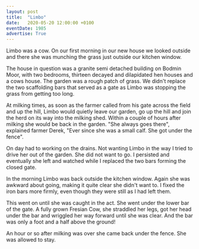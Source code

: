 ```yaml
---
layout: post
title:  "Limbo"
date:   2020-05-20 12:00:00 +0100
eventDate: 1985
advertise: True
---
```


Limbo was a cow. On our first morning in our new house we looked outside and there she was munching the grass just outside our kitchen window.

The house in question was a granite semi detached building on Bodmin Moor, with two bedrooms, thirteen decayed and dilapidated hen houses and a cows house. The garden was a rough patch of grass. We didn't replace the two scaffolding bars that served as a gate as Limbo was stopping the grass from getting too long.

At milking times, as soon as the farmer called from his gate across the field and up the hill, Limbo would quietly leave our garden, go up the hill and join the herd on its way into the milking shed. Within a couple of hours after milking she would be back in the garden. "She always goes there", explained farmer Derek, "Ever since she was a small calf. She got under the fence".

On day had to working on the drains. Not wanting Limbo in the way I tried to drive her out of the garden. She did not want to go. I persisted and eventually she left and watched while I replaced the two bars forming the closed gate.

In the morning Limbo was back outside the kitchen window. Again she was awkward about going, making it quite clear she didn't want to. I fixed the iron bars more firmly, even though they were still as I had left them.

This went on until she was caught in the act. She went under the lower bar of the gate. A fully grown Fresian Cow, she straddled her legs, got her head under the bar and wriggled her way forward until she was clear. And the bar was only a foot and a half above the ground!

An hour or so after milking was over she came back under the fence. She was allowed to stay.
